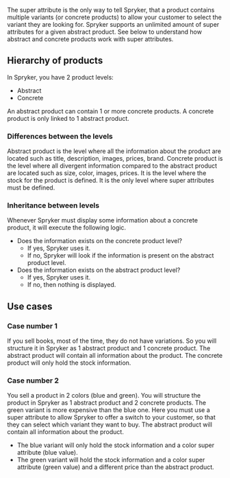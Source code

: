 The super attribute is the only way to tell Spryker, that a product contains multiple variants (or concrete products) to allow your customer to select the variant they are looking for.
Spryker supports an unlimited amount of super attributes for a given abstract product. See below to understand how abstract and concrete products work with super attributes.

## Hierarchy of products

In Spryker, you have 2 product levels:
* Abstract
* Concrete

An abstract product can contain 1 or more concrete products. A concrete product is only linked to 1 abstract product.

### Differences between the levels

Abstract product is the level where all the information about the product are located such as title, description, images, prices, brand.
Concrete product is the level where all divergent information compared to the abstract product are located such as size, color, images, prices. It is the level where the stock for the product is defined. It is the only level where super attributes must be defined.

### Inheritance between levels

Whenever Spryker must display some information about a concrete product, it will execute the following logic.
* Does the information exists on the concrete product level?
  * If yes, Spryker uses it.
  * If no, Spryker will look if the information is present on the abstract product level.
* Does the information exists on the abstract product level?
  * If yes, Spryker uses it.
  * If no, then nothing is displayed.

## Use cases

### Case number 1

If you sell books, most of the time, they do not have variations. So you will structure it in Spryker as 1 abstract product and 1 concrete product.
The abstract product will contain all information about the product. The concrete product will only hold the stock information.

### Case number 2

You sell a product in 2 colors (blue and green). You will structure the product in Spryker as 1 abstract product and 2 concrete products. The green variant is more expensive than the blue one. Here you must use a super attribute to allow Spryker to offer a switch to your customer, so that they can select which variant they want to buy.
The abstract product will contain all information about the product.
* The blue variant will only hold the stock information and a color super attribute (blue value).
* The green variant will hold the stock information and a color super attribute (green value) and a different price than the abstract product.
